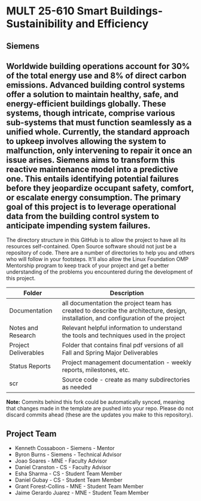 # MULT 25-610 Smart Buildings-Sustainibility and Efficiency
## Siemens
## Worldwide building operations account for 30% of the total energy use and 8% of direct carbon emissions. Advanced building control systems offer a solution to maintain healthy, safe, and energy-efficient buildings globally. These systems, though intricate, comprise various sub-systems that must function seamlessly as a unified whole. Currently, the standard approach to upkeep involves allowing the system to malfunction, only intervening to repair it once an issue arises. Siemens aims to transform this reactive maintenance model into a predictive one. This entails identifying potential failures before they jeopardize occupant safety, comfort, or escalate energy consumption. The primary goal of this project is to leverage operational data from the building control system to anticipate impending system failures.
The directory structure in this GitHub is to allow the project to have all its resources self-contained.
Open Source software should not just be a repository of code.  There are a number of directories to help you and others who will 
follow in your footsteps.  It'll also allow the Linux Foundation OMP Mentorship program to keep track of your project and get
a better understanding of the problems you encountered during the development of this project. 

| Folder | Description |
|---|---|
| Documentation |  all documentation the project team has created to describe the architecture, design, installation, and configuration of the project |
| Notes and Research | Relevant helpful information to understand the tools and techniques used in the project |
| Project Deliverables | Folder that contains final pdf versions of all Fall and Spring Major Deliverables |
| Status Reports | Project management documentation - weekly reports, milestones, etc. |
| scr | Source code - create as many subdirectories as needed |

**Note:** Commits behind this fork could be automatically synced, meaning that changes made in the template are pushed into your repo. Please do not discard commits ahead (these are the updates you make to this repository).

## Project Team
- Kenneth Cossaboon  - Siemens - Mentor
- Byron Burns - Siemens - Technical Advisor
- Joao Soares - MNE - Faculty Advisor
- Daniel Cranston - CS - Faculty Advisor
- Esha Sharma - CS - Student Team Member
- Daniel Gubay - CS - Student Team Member
- Grant Forest-Collins - MNE - Student Team Member
- Jaime Gerardo Juarez - MNE - Student Team Member
